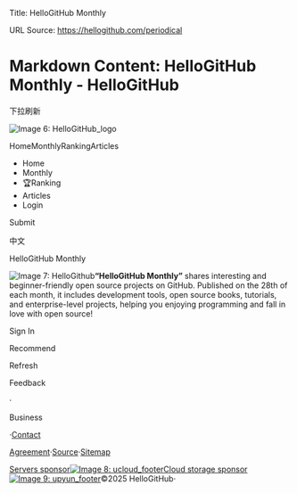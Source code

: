 Title: HelloGitHub Monthly

URL Source: https://hellogithub.com/periodical

Markdown Content:
HelloGitHub Monthly - HelloGitHub
=============== 

下拉刷新

![Image 6: HelloGitHub_logo](https://img.hellogithub.com/logo/logo.png)

HomeMonthlyRankingArticles

*   Home
*   Monthly
*   🏆Ranking
*   Articles
*   Login
    

Submit

中文

HelloGitHub Monthly

![Image 7: HelloGithub](https://img.hellogithub.com/logo/readme.gif)**“HelloGitHub Monthly”** shares interesting and beginner-friendly open source projects on GitHub. Published on the 28th of each month, it includes development tools, open source books, tutorials, and enterprise-level projects, helping you enjoying programming and fall in love with open source!

Sign In

Recommend

Refresh

Feedback

·

Business

·[Contact](mailto:595666367@qq.com)

[Agreement](https://hellogithub.com/en/help/ats)·[Source](https://github.com/HelloGitHub-Team/geese)·[Sitemap](https://hellogithub.com/en/server-sitemap-index.xml)

[Servers sponsor![Image 8: ucloud_footer](https://img.hellogithub.com/ad/ucloud_footer.png)](https://www.ucloud.cn/site/active/kuaijiesale.html?utm_term=logo&utm_campaign=hellogithub&utm_source=otherdsp&utm_medium=display&ytag=logo_hellogithub_otherdsp_display)[Cloud storage sponsor![Image 9: upyun_footer](https://img.hellogithub.com/ad/upyun_footer.png)](https://www.upyun.com/?from=hellogithub)©2025 HelloGitHub·[](https://hellogithub.com/weixin_footer.png)[](https://weibo.com/hellogithub)[](https://hellogithub.com/rss)
